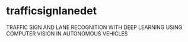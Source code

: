 # trafficsignlanedet
TRAFFIC SIGN AND LANE RECOGNITION WITH DEEP LEARNING USING COMPUTER VISION IN AUTONOMOUS VEHICLES
